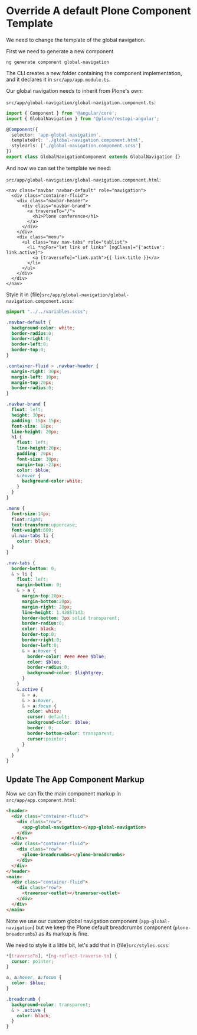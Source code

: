 # Override A default Plone Component Template

We need to change the template of the global navigation.

First we need to generate a new component

```console
ng generate component global-navigation
```

The CLI creates a new folder containing the component implementation, and it declares it in `src/app/app.module.ts`.

Our global navigation needs to inherit from Plone's own:

`src/app/global-navigation/global-navigation.component.ts`:

```ts
import { Component } from '@angular/core';
import { GlobalNavigation } from '@plone/restapi-angular';

@Component({
  selector: 'app-global-navigation',
  templateUrl: './global-navigation.component.html',
  styleUrls: ['./global-navigation.component.scss']
})
export class GlobalNavigationComponent extends GlobalNavigation {}
```

And now we can set the template we need:

`src/app/global-navigation/global-navigation.component.html`:

```html+ng2
<nav class="navbar navbar-default" role="navigation">
  <div class="container-fluid">
    <div class="navbar-header">
      <div class="navbar-brand">
        <a traverseTo="/">
          <h1>Plone conference</h1>
        </a>
      </div>
    </div>
    <div class="menu">
      <ul class="nav nav-tabs" role="tablist">
        <li *ngFor="let link of links" [ngClass]="{'active': link.active}">
          <a [traverseTo]="link.path">{{ link.title }}</a>
        </li>
      </ul>
    </div>
  </div>
</nav>
```

Style it in {file}`src/app/global-navigation/global-navigation.component.scss`:

```scss
@import "../../variables.scss";

.navbar-default {
  background-color: white;
  border-radius:0;
  border-right:0;
  border-left:0;
  border-top:0;
}

.container-fluid > .navbar-header {
  margin-right: 30px;
  margin-left: 10px;
  margin-top:20px;
  border-radius:0;
}

.navbar-brand {
  float: left;
  height: 30px;
  padding: 15px 15px;
  font-size: 18px;
  line-height: 20px;
  h1 {
    float: left;
    line-height:20px;
    padding: 20px;
    font-size: 30px;
    margin-top:-23px;
    color: $blue;
    &:hover {
      background-color:white;
    }
  }
}

.menu {
  font-size:14px;
  float:right;
  text-transform:uppercase;
  font-weight:600;
  ul.nav-tabs li {
    color: black;
  }
}

.nav-tabs {
  border-bottom: 0;
  & > li {
    float: left;
    margin-bottom: 0;
    & > a {
      margin-top:20px;
      margin-bottom:20px;
      margin-right: 20px;
      line-height: 1.42857143;
      border-bottom: 3px solid transparent;
      border-radius:0;
      color: black;
      border-top:0;
      border-right:0;
      border-left:0;
      & > a:hover {
        border-color: #eee #eee $blue;
        color: $blue;
        border-radius:0;
        background-color: $lightgrey;
      }
    }
    &.active {
      & > a,
      & > a:hover,
      & > a:focus {
        color: white;
        cursor: default;
        background-color: $blue;
        border: 0;
        border-bottom-color: transparent;
        cursor:pointer;
      }
    }
  }
}
```

## Update The App Component Markup

Now we can fix the main component markup in `src/app/app.component.html`:

```html
<header>
  <div class="container-fluid">
    <div class="row">
      <app-global-navigation></app-global-navigation>
    </div>
  </div>
  <div class="container-fluid">
    <div class="row">
      <plone-breadcrumbs></plone-breadcrumbs>
    </div>
  </div>
</header>
<main>
  <div class="container-fluid">
    <div class="row">
      <traverser-outlet></traverser-outlet>
    </div>
  </div>
</main>
```

Note we use our custom global navigation component (`app-global-navigation`)
but we keep the Plone default breadcrumbs component (`plone-breadcrumbs`) as its markup is fine.

We need to style it a little bit, let's add that in {file}`src/styles.scss`:

```scss
*[traverseTo], *[ng-reflect-traverse-to] {
  cursor: pointer;
}

a, a:hover, a:focus {
  color: $blue;
}

.breadcrumb {
  background-color: transparent;
  & > .active {
    color: black;
  }
}
```
